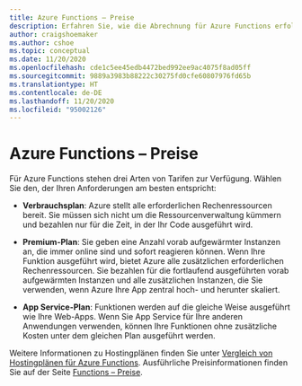 ```yaml
---
title: Azure Functions – Preise
description: Erfahren Sie, wie die Abrechnung für Azure Functions erfolgt.
author: craigshoemaker
ms.author: cshoe
ms.topic: conceptual
ms.date: 11/20/2020
ms.openlocfilehash: cde1c5ee45edb4472bed992ee9ac4075f8ad05ff
ms.sourcegitcommit: 9889a3983b88222c30275fd0cfe60807976fd65b
ms.translationtype: HT
ms.contentlocale: de-DE
ms.lasthandoff: 11/20/2020
ms.locfileid: "95002126"
---
```

# <a name="azure-functions-pricing"></a>Azure Functions – Preise

Für Azure Functions stehen drei Arten von Tarifen zur Verfügung. Wählen Sie den, der Ihren Anforderungen am besten entspricht:

- **Verbrauchsplan**: Azure stellt alle erforderlichen Rechenressourcen bereit. Sie müssen sich nicht um die Ressourcenverwaltung kümmern und bezahlen nur für die Zeit, in der Ihr Code ausgeführt wird.

- **Premium-Plan**: Sie geben eine Anzahl vorab aufgewärmter Instanzen an, die immer online sind und sofort reagieren können. Wenn Ihre Funktion ausgeführt wird, bietet Azure alle zusätzlichen erforderlichen Rechenressourcen. Sie bezahlen für die fortlaufend ausgeführten vorab aufgewärmten Instanzen und alle zusätzlichen Instanzen, die Sie verwenden, wenn Azure Ihre App zentral hoch- und herunter skaliert.

- **App Service-Plan**: Funktionen werden auf die gleiche Weise ausgeführt wie Ihre Web-Apps. Wenn Sie App Service für Ihre anderen Anwendungen verwenden, können Ihre Funktionen ohne zusätzliche Kosten unter dem gleichen Plan ausgeführt werden.

Weitere Informationen zu Hostingplänen finden Sie unter [Vergleich von Hostingplänen für Azure Functions](functions-scale.md). Ausführliche Preisinformationen finden Sie auf der Seite [Functions – Preise](https://azure.microsoft.com/pricing/details/functions/).
